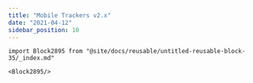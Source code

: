 ```yaml
---
title: "Mobile Trackers v2.x"
date: "2021-04-12"
sidebar_position: 10
---
```


```mdx-code-block
import Block2895 from "@site/docs/reusable/untitled-reusable-block-35/_index.md"

<Block2895/>
```

